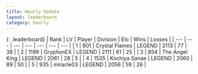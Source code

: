 ```yaml
---
title: Hourly Update
layout: leaderboard
category: hourly
---
```


{: .leaderboard}
| Rank | LV | Player | Division | Elo | Wins | Losses |
| --- | --- | --- | --- | --- | --- | --- |
| <span data-change="0">1</span> | 801 | <span title="ID: 163201">Crystal Flames</span> | LEGEND | <span data-change="0">2113</span> | <span data-change="0">77</span> | <span data-change="0">38</span> |
| <span data-change="0">2</span> | 1199 | <span title="ID: 315148">GryphonEX</span> | LEGEND | <span data-change="0">2111</span> | <span data-change="0">61</span> | <span data-change="0">25</span> |
| <span data-change="1">3</span> | 854 | <span title="ID: 547162">The Angel King</span> | LEGEND | <span data-change="0">2061</span> | <span data-change="0">28</span> | <span data-change="0">5</span> |
| <span data-change="1">4</span> | 1535 | <span title="ID: 164871">Kochiya Sanae</span> | LEGEND | <span data-change="0">2060</span> | <span data-change="0">89</span> | <span data-change="0">50</span> |
| <span data-change="-2">5</span> | 935 | <span title="ID: 416373">miracle03</span> | LEGEND | <span data-change="-13">2056</span> | <span data-change="0">59</span> | <span data-change="1">26</span> |